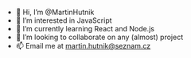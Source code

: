 - 👋 Hi, I’m @MartinHutnik
- 👀 I’m interested in JavaScript
- 🌱 I’m currently learning React and Node.js
- 💞️ I’m looking to collaborate on any (almost) project
- 📫 Email me at martin.hutnik@seznam.cz

<!---
MartinHutnik/MartinHutnik is a ✨ special ✨ repository because its `README.md` (this file) appears on your GitHub profile.
You can click the Preview link to take a look at your changes.
--->
